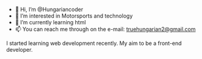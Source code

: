 - 👋 Hi, I’m @Hungariancoder
- 👀 I’m interested in Motorsports and technology
- 🌱 I’m currently learning html
- 📫 You can reach me through on the e-mail: truehungarian2@gmail.com

I started learning web development recently. My aim to be a front-end developer.
<!---
Hungariancoder/Hungariancoder is a ✨ special ✨ repository because its `README.md` (this file) appears on your GitHub profile.
You can click the Preview link to take a look at your changes.
--->
